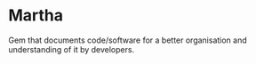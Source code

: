 # Martha
Gem that documents code/software for a better organisation and understanding of it by developers.
